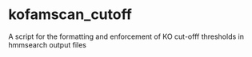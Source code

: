 # kofamscan_cutoff
A script for the formatting and enforcement of KO cut-offf thresholds in hmmsearch output files
